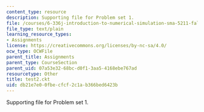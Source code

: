 ```yaml
---
content_type: resource
description: Supporting file for Problem set 1.
file: /courses/6-336j-introduction-to-numerical-simulation-sma-5211-fall-2003/db21e7e00fbecfcf2c1ab366bed6423b_test2.ckt
file_type: text/plain
learning_resource_types:
- Assignments
license: https://creativecommons.org/licenses/by-nc-sa/4.0/
ocw_type: OCWFile
parent_title: Assignments
parent_type: CourseSection
parent_uid: 07a53e32-68bc-d0f1-3aa5-4168ebe767ad
resourcetype: Other
title: test2.ckt
uid: db21e7e0-0fbe-cfcf-2c1a-b366bed6423b
---
```

Supporting file for Problem set 1.